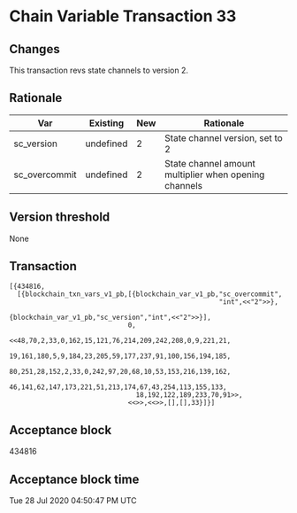 # Chain Variable Transaction 33

## Changes

This transaction revs state channels to version 2.

## Rationale

| Var           	| Existing  	| New 	| Rationale                                             	|
|---------------	|-----------	|-----	|-------------------------------------------------------	|
| sc_version    	| undefined 	| 2   	| State channel version, set to 2                       	|
| sc_overcommit 	| undefined 	| 2   	| State channel amount multiplier when opening channels 	|

## Version threshold

None

## Transaction

```
[{434816,
  [{blockchain_txn_vars_v1_pb,[{blockchain_var_v1_pb,"sc_overcommit",
                                                     "int",<<"2">>},
                               {blockchain_var_v1_pb,"sc_version","int",<<"2">>}],
                              0,
                              <<48,70,2,33,0,162,15,121,76,214,209,242,208,0,9,221,21,
                                19,161,180,5,9,184,23,205,59,177,237,91,100,156,194,185,
                                80,251,28,152,2,33,0,242,97,20,68,10,53,153,216,139,162,
                                46,141,62,147,173,221,51,213,174,67,43,254,113,155,133,
                                18,192,122,189,233,70,91>>,
                              <<>>,<<>>,[],[],33}]}]
```

## Acceptance block
434816

## Acceptance block time
Tue 28 Jul 2020 04:50:47 PM UTC